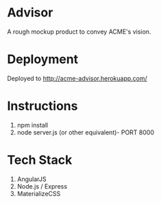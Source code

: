 # Advisor  
A rough mockup product to convey ACME's vision.  

# Deployment  
Deployed to http://acme-advisor.herokuapp.com/  

# Instructions  
1) npm install  
2) node server.js (or other equivalent)- PORT 8000  

# Tech Stack  
1) AngularJS  
2) Node.js / Express  
3) MaterializeCSS  